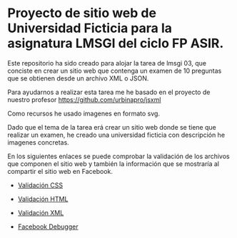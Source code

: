 # Proyecto de sitio web de Universidad Ficticia para la asignatura LMSGI del ciclo FP ASIR.

Este repositorio ha sido creado para alojar la tarea de lmsgi 03, que conciste en crear un sitio web que contenga un examen de 10 preguntas que se obtienen desde un archivo XML o JSON.

Para ayudarnos a realizar esta tarea me he basado en el proyecto de nuestro profesor https://github.com/urbinapro/jsxml

Como recursos he usado imagenes en formato svg.

Dado que el tema de la tarea erá crear un sitio web donde se tiene que realizar un examen, he creado una universidad ficticia con descripción he imagenes concretas.

En los siguientes enlaces se puede comprobar la validación de los archivos que componen el sitio web y también la información que se mostraría al compartir el sitio web en Facebook.


* [Validación CSS](https://jigsaw.w3.org/css-validator/validator?uri=https%3A%2F%2Frawgit.com%2Fv4nnig%2Flmsgi_tema03_exam%2Fmaster%2Findex.html&profile=css3svg&usermedium=all&warning=1&vextwarning=&lang=es)

* [Validación HTML](https://validator.w3.org/nu/?doc=https%3A%2F%2Frawgit.com%2Fv4nnig%2Flmsgi_tema03_exam%2Fmaster%2Findex.html)

* [Validación XML](https://www.xmlvalidation.com/index.php?id=1&L=0)


* [Facebook Debugger](https://developers.facebook.com/tools/debug/sharing/?q=https%3A%2F%2Frawgit.com%2Fv4nnig%2Flmsgi_tema03_exam%2Fmaster%2Findex.html)


